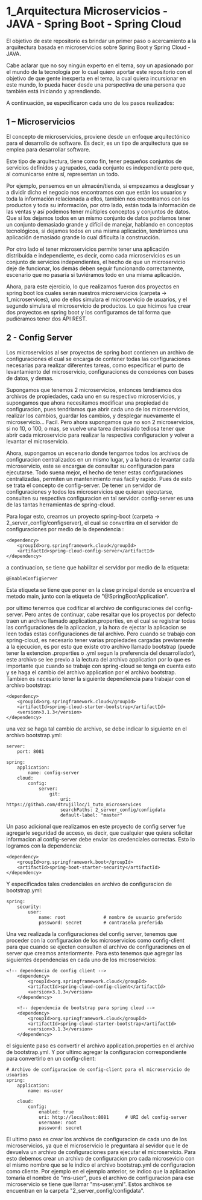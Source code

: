 # 1_Arquitectura Microservicios - JAVA - Spring Boot - Spring Cloud

El objetivo de este repositorio es brindar un primer paso o acercamiento a la arquitectura basada en microservicios sobre Spring Boot y Spring Cloud - JAVA.

Cabe aclarar que no soy ningún experto en el tema, soy un apasionado por el mundo de la tecnología por lo cual quiero aportar este repositorio con el objetivo de que gente inexperta en el tema, la cual quiera incursionar en este mundo, lo pueda hacer desde una perspectiva de una persona que también está iniciando y aprendiendo.

A continuación, se especificaron cada uno de los pasos realizados:

## 1 – Microservicios
El concepto de microservicios, proviene desde un enfoque arquitectónico para el desarrollo de software. Es decir, es un tipo de arquitectura que se emplea para desarrollar software.

Este tipo de arquitectura, tiene como fin, tener pequeños conjuntos de servicios definidos y agrupados, cada conjunto es independiente pero que, al comunicarse entre sí, representan un todo.

Por ejemplo, pensemos en un almacén/tienda, si empezamos a desglosar y a dividir dicho el negocio nos encontramos con que están los usuarios y toda la información relacionada a ellos, también nos encontramos con los productos y toda su información, por otro lado, están toda la información de las ventas y así podemos tener múltiples conceptos y conjuntos de datos. Que si los dejamos todos en un mismo conjunto de datos podríamos tener un conjunto demasiado grande y difícil de manejar, hablando en conceptos tecnológicos, si dejamos todos en una misma aplicación, tendríamos una aplicación demasiado grande lo cual dificulta la construcción.

Por otro lado el tener microservicios permite tener una aplicación distribuida e independiente, es decir, como cada microservicios es un conjunto de servicios independientes, el hecho de que un microservicio deje de funcionar, los demás deben seguir funcionando correctamente, escenario que no pasaría si tuviéramos todo en una misma aplicación.

Ahora, para este ejercicio, lo que realizamos fueron dos proyectos en spring boot los cuales serán nuestros microservicios (carpeta ->  1_microservices), uno de ellos simulara el microservicio de usuarios, y el segundo simulara el microservicio de productos. Lo que hicimos fue crear dos proyectos en spring boot y los configuramos de tal forma que pudiéramos tener dos API REST.

## 2 - Config Server
Los microservicios al ser proyectos de spring boot contienen un archivo de configuraciones el cual se encarga de contener todas las configuraciones necesarias para realizar diferentes tareas, como especificar el purto de levantamiento del microservicio, configuraciones de conexiones con bases de datos, y demas.

Supongamos que tenemos 2 microservicios, entonces tendriamos dos archivos de propiedades, cada uno en su respectivo microservicios, y supongamos que ahora necesitamos modificar una propiedad de configuracion, pues tendriamos que abrir cada uno de los microservicios, realizar los cambios, guardar los cambios, y desplegar nuevamente el microservicio... Facil. Pero ahora supongamos que no son 2 microservicios, si no 10, o 100, o mas, se vuelve una tarea demasiado tediosa tener que abrir cada microservicio para realizar la respectiva configuracion y volver a levantar el microservicio.

Ahora, supongamos un escenario donde tengamos todos los archivos de configuracion centralizados en un mismo lugar, y a la hora de levantar cada microservicio, este se encargue de consultar su configuracion para ejecutarse. Todo suena mejor, el hecho de tener estas configuraciones centralizadas, permiten un mantenimiento mas facil y rapido. Pues de esto se trata el concepto de config-server. De tener un servidor de configuraciones y todos los microservicios que quieran ejecutarse, consulten su respectiva configuracion en tal servidor. config-server es una de las tantas herramientas de spring-cloud.

Para logar esto, creamos un proyecto spring-boot (carpeta -> 2_server_config/configserver), el cual se convertira en el servidor de configuraciones por medio de la dependencia :
    
	<dependency>
		<groupId>org.springframework.cloud</groupId>
		<artifactId>spring-cloud-config-server</artifactId>
	</dependency>
	
a continuacion, se tiene que habilitar el servidor por medio de la etiqueta:

    @EnableConfigServer
	
Esta etiqueta se tiene que poner en la clase principal donde se encuentra el metodo main, junto con la etiqueta de "@SpringBootApplication".

por ultimo tenemos que codificar el archivo de configuraciones del config-server. Pero antes de continuar, cabe resaltar que los proyectos por defecto traen un archivo llamado application.properties, en el cual se registrar todas las configuraciones de la aplicacion, y la hora de ejectar la aplicacion se leen todas estas configuraciones de tal archivo. Pero cuando se trabajo con spring-cloud, es necesario tener varias propiedades cargadas previamente a la ejecucion, es por esto que existe otro archivo llamado bootstrap (puede tener la extencion .properties o .yml segun la preferencia del desarrollador), este archivo se lee previo a la lectura del archivo application por lo que es importante que cuando se trabaje con spring-cloud se tenga en cuenta esto y se haga el cambio del archivo application por el archivo bootstrap. Tambien es necesario tener la siguiente dependiencia para trabajar con el archivo bootstrap:

    <dependency>
		<groupId>org.springframework.cloud</groupId>
		<artifactId>spring-cloud-starter-bootstrap</artifactId>
		<version>3.1.3</version>
	</dependency>

una vez se haga tal cambio de archivo, se debe indicar lo siguiente en el archivo bootstrap.yml:

    server:
  		port: 8081

	spring:
		application:
			name: config-server
		cloud:
			config:
				server:
 					git:
 						uri: https://github.com/dtrujilloc/1_tuto_microservices
 						searchPaths: 2_server_config/configdata
 						default-label: "master"
						
Un paso adicional que realizamos en este proyecto de config server fue agregarle seguridad de acceso, es decir, que cualquier que quiera solicitar informacion al config-server debe enviar las credenciales correctas. Esto lo logramos con la dependencia:

    <dependency>
		<groupId>org.springframework.boot</groupId>
		<artifactId>spring-boot-starter-security</artifactId>
	</dependency>

Y especificados tales credenciales en archivo de configuracion de bootstrap.yml:

	spring:
		security:
			user:
				name: root				# nombre de usuario preferido
				password: secret		# contraseña preferida

Una vez realizada la configuraciones del config server, tenemos que proceder con la configuracion de los microservicios como config-client para que cuando se ejecten consulten el archivo de configuraciones en el server que creamos anteriormente. Para esto tenemos que agregar las siguientes dependencias en cada uno de los microservicios:

    <!-- dependencia de config client -->
		<dependency>
			<groupId>org.springframework.cloud</groupId>
			<artifactId>spring-cloud-config-client</artifactId>
			<version>3.1.3</version>
		</dependency>

		<!-- dependencia de bootstrap para spring cloud -->
		<dependency>
			<groupId>org.springframework.cloud</groupId>
			<artifactId>spring-cloud-starter-bootstrap</artifactId>
			<version>3.1.3</version>
		</dependency>

el siguiente paso es convertir el archivo application.properties en el archivo de bootstrap.yml. Y por ultimo agregar la configuracion correspondiente para convertirlo en un config-client:

	# Archivo de configuracion de config-client para el microservicio de usuarios
	spring:
		application:
			name: ms-user

		cloud:
			config:
				enabled: true
				uri: http://localhost:8081		# URI del config-server
				username: root
				password: secret

El ultimo paso es crear los archivos de configuracion de cada uno de los microservicios, ya que el microservicio le preguntara al sevidor que le de devuelva un archivo de configuraciones para ejecutar el microservicio. Para esto debemos crear un archivo de configuracion pro cada microsevicio con el mismo nombre que se le indico el archivo bootstrap.yml de configuracion como cliente. Por ejemplo en el ejemplo anterior, se indico que la aplicacion tomaria el nombre de "ms-user", pues el archivo de configuracion para ese microservicio se tiene que llamar "ms-user.yml". Estos archivos se encuentran en la carpeta "2_server_config/configdata".